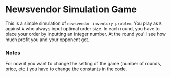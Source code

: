 # Newsvendor Simulation Game
This is a simple simulation of `newsvendor inventory problem`. You play as `B` against `A` who always input optimal order size. In each round, you have to place your order by inputting an integer number. At the round you'll see how much profit you and your opponent got.

### Notes
For now if you want to change the setting of the game (number of rounds, price, etc.) you have to change the constants in the code. 

